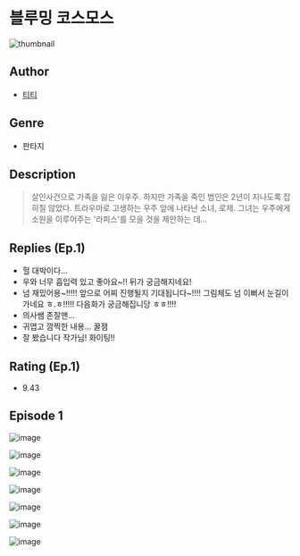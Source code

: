 # 블루밍 코스모스
![thumbnail](https://image-comic.pstatic.net/user_contents_data/challenge_comic/2023/05/24/202515/upload_7005684782834659384_480x623.jpeg)

## Author
- [티티](https://comic.naver.com/artistTitle?id=202515)

## Genre
- 판타지

## Description
> 살인사건으로 가족을 잃은 이우주. 하지만 가족을 죽인 범인은 2년이 지나도록 잡히질 않았다. 트라우마로 고생하는 우주 앞에 나타난 소녀, 로제. 그녀는 우주에게 소원을 이루어주는 '라피스'를 모을 것을 제안하는 데...

## Replies (Ep.1)
- 헐 대박이다...
- 우와 너무 흡입력 있고 좋아요~!! 뒤가 궁금해지네요!
- 넘 재밌어용~!!!!! 앞으로 어찌 진행될지 기대됩니다~!!!! 그림체도 넘 이뻐서 눈길이 가네요 ㅎ.ㅎ!!!!! 다음화가 궁금해집니당 ㅎㅎ!!!!
- 의사쌤 존잘맨...
- 귀엽고 깜찍한 내용... 꿀잼
- 잘 봤습니다 작가님! 화이팅!!

## Rating (Ep.1)
- 9.43

## Episode 1
![image](https://image-comic.pstatic.net/user_contents_data/challenge_comic/2023/05/24/202515/upload_7147603176591472184.jpeg)

![image](https://image-comic.pstatic.net/user_contents_data/challenge_comic/2023/05/24/202515/upload_3919031322062971953.jpeg)

![image](https://image-comic.pstatic.net/user_contents_data/challenge_comic/2023/05/24/202515/upload_7365694585927383089.jpeg)

![image](https://image-comic.pstatic.net/user_contents_data/challenge_comic/2023/05/24/202515/upload_7090185558557014328.jpeg)

![image](https://image-comic.pstatic.net/user_contents_data/challenge_comic/2023/05/24/202515/upload_3545793480722953523.jpeg)

![image](https://image-comic.pstatic.net/user_contents_data/challenge_comic/2023/05/24/202515/upload_3762248837322335286.jpeg)

![image](https://image-comic.pstatic.net/user_contents_data/challenge_comic/2023/05/24/202515/upload_3760568572363485489.jpeg)
